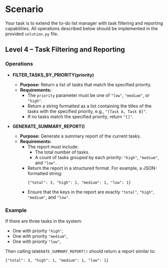 # Scenario

Your task is to extend the to-do list manager with task filtering and reporting capabilities. All operations described below should be implemented in the provided `solution.py` file.

## Level 4 – Task Filtering and Reporting

### Operations

- **FILTER_TASKS_BY_PRIORITY(priority)**
  - **Purpose:** Return a list of tasks that match the specified priority.
  - **Requirements:**
    - The `priority` parameter must be one of `"low"`, `"medium"`, or `"high"`.
    - Return a string formatted as a list containing the titles of the tasks with the specified priority, e.g., `"[Task A, Task B]"`.
    - If no tasks match the specified priority, return `"[]"`.

- **GENERATE_SUMMARY_REPORT()**
  - **Purpose:** Generate a summary report of the current tasks.
  - **Requirements:**
    - The report must include:
      - The total number of tasks.
      - A count of tasks grouped by each priority: `"high"`, `"medium"`, and `"low"`.
    - Return the report in a structured format. For example, a JSON-formatted string:
      ```
      {"total": 3, "high": 1, "medium": 1, "low": 1}
      ```
    - Ensure that the keys in the report are exactly `"total"`, `"high"`, `"medium"`, and `"low"`.

### Example

If there are three tasks in the system:
- One with priority `"high"`,
- One with priority `"medium"`,
- One with priority `"low"`,

Then calling `GENERATE_SUMMARY_REPORT()` should return a report similar to:
```
{"total": 3, "high": 1, "medium": 1, "low": 1}
```
